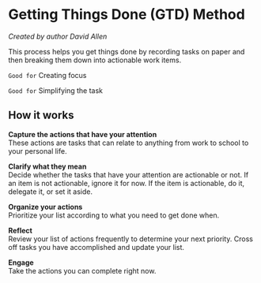 # Getting Things Done (GTD) Method  
  
_Created by author David Allen_

This process helps you get things done by recording tasks on paper and then breaking them down into actionable work items.  
  
``Good for`` Creating focus  
  
``Good for`` Simplifying the task  
  
## How it works
  
**Capture the actions that have your attention**    
      These actions are tasks that can relate to anything from work to school to your personal life.  
  
**Clarify what they mean**    
      Decide whether the tasks that have your attention are actionable or not. If an item is not actionable, ignore it for now. If the item is actionable, do it, delegate it, or set it aside.  

**Organize your actions**  
      Prioritize your list according to what you need to get done when.  
  

**Reflect**  
        Review your list of actions frequently to determine your next priority. Cross off tasks you have accomplished and update your list.  
  

**Engage**  
    Take the actions you can complete right now.  
  

